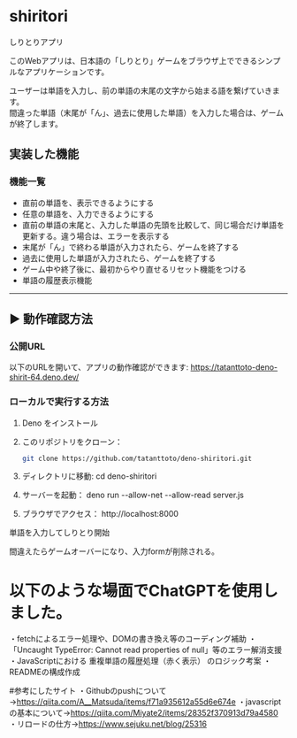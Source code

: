# shiritori
しりとりアプリ

このWebアプリは、日本語の「しりとり」ゲームをブラウザ上でできるシンプルなアプリケーションです。

ユーザーは単語を入力し、前の単語の末尾の文字から始まる語を繋げていきます。  
間違った単語（末尾が「ん」、過去に使用した単語）を入力した場合は、ゲームが終了します。


## 実装した機能

### 機能一覧
- 直前の単語を、表示できるようにする
- 任意の単語を、入力できるようにする
- 直前の単語の末尾と、入力した単語の先頭を比較して、同じ場合だけ単語を更新する。違う場合は、エラーを表示する
- 末尾が「ん」で終わる単語が入力されたら、ゲームを終了する
- 過去に使用した単語が入力されたら、ゲームを終了する
- ゲーム中や終了後に、最初からやり直せるリセット機能をつける
-  単語の履歴表示機能

---


## ▶️ 動作確認方法

### 公開URL

以下のURLを開いて、アプリの動作確認ができます:
https://tatanttoto-deno-shirit-64.deno.dev/

### ローカルで実行する方法

1. Deno をインストール
2. このリポジトリをクローン：
   ```bash
   git clone https://github.com/tatanttoto/deno-shiritori.git

3. ディレクトリに移動:
   cd deno-shiritori

4. サーバーを起動：
    deno run --allow-net --allow-read server.js

5. ブラウザでアクセス：
    http://localhost:8000

単語を入力してしりとり開始

間違えたらゲームオーバーになり、入力formが削除される。

# 以下のような場面でChatGPTを使用しました。
・fetchによるエラー処理や、DOMの書き換え等のコーディング補助
・「Uncaught TypeError: Cannot read properties of null」等のエラー解消支援
・JavaScriptにおける 重複単語の履歴処理（赤く表示） のロジック考案
・READMEの構成作成


#参考にしたサイト
・Githubのpushについて→https://qiita.com/A__Matsuda/items/f71a935612a55d6e674e
・javascriptの基本について→https://qiita.com/Miyate2/items/28352f370913d79a4580
・リロードの仕方→https://www.sejuku.net/blog/25316


